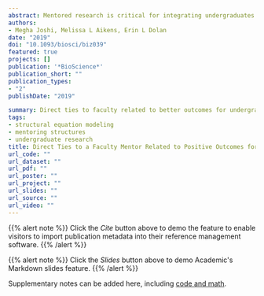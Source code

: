 ```yaml
---
abstract: Mentored research is critical for integrating undergraduates into the scientific community. Undergraduate researchers experience a variety of mentoring structures, including dyads (i.e., direct mentorship by faculty) and triads (i.e., mentorship by graduate or postdoctoral researchers [postgraduates] and faculty). Social capital theory suggests that these structures may offer different resources that differentially benefit undergraduates. To test this, we collected data from a national sample of more than 1,000 undergraduate life science researchers and used structural equation modeling to identify relationships between mentoring structures and indicators of integration into the scientific community. Undergraduates in dyads and triads with direct faculty interactions reported similar levels of science self-efficacy, scientific identity, and scholarly productivity, and higher levels of these outcomes than students in triads lacking faculty interactions. Undergraduates’ career intentions were unrelated to their mentoring structure, and their gains in thinking and working like scientists were higher if they interacted with both postgraduates and faculty.
authors:
- Megha Joshi, Melissa L Aikens, Erin L Dolan
date: "2019"
doi: "10.1093/biosci/biz039"
featured: true
projects: []
publication: '*BioScience*'
publication_short: ""
publication_types:
- "2"
publishDate: "2019"

summary: Direct ties to faculty related to better outcomes for undergraduate life-science researchers. 
tags:
- structural equation modeling
- mentoring structures
- undergraduate research
title: Direct Ties to a Faculty Mentor Related to Positive Outcomes for Undergraduate Researchers
url_code: ""
url_dataset: ""
url_pdf: ""
url_poster: ""
url_project: ""
url_slides: ""
url_source: ""
url_video: ""
---
```


{{% alert note %}}
Click the *Cite* button above to demo the feature to enable visitors to import publication metadata into their reference management software.
{{% /alert %}}

{{% alert note %}}
Click the *Slides* button above to demo Academic's Markdown slides feature.
{{% /alert %}}

Supplementary notes can be added here, including [code and math](https://sourcethemes.com/academic/docs/writing-markdown-latex/).
